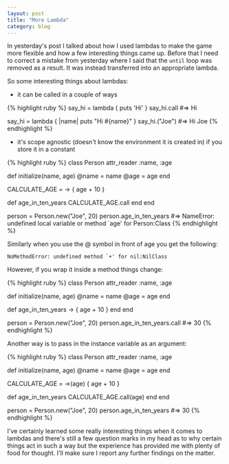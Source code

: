 ```yaml
---
layout: post
title: "More Lambda"
category: blog
---
```


In yesterday's post I talked about how I used lambdas to make the game more flexible and how a few interesting things came up. Before that I need to correct a mistake from yesterday where I said that the `until` loop was removed as a result. It was instead transferred into an appropriate lambda.

So some interesting things about lambdas:

- it can be called in a couple of ways

{% highlight ruby %}
say_hi = lambda { puts 'Hi' }
say_hi.call
#=> Hi

say_hi = lambda { |name| puts "Hi #{name}" }
say_hi.("Joe")
#=> Hi Joe
{% endhighlight %}
<br/>
- it's scope agnostic (doesn't know the environment it is created in) if you store it in a constant

{% highlight ruby %}
class Person
  attr_reader :name, :age

  def initialize(name, age)
    @name = name
    @age = age
  end

  CALCULATE_AGE = -> { age + 10 }

  def age_in_ten_years
    CALCULATE_AGE.call
  end
end

person = Person.new("Joe", 20)
person.age_in_ten_years
#=> NameError: undefined local variable or method `age' for Person:Class
{% endhighlight %}

Similarly when you use the @ symbol in front of age you get the following:


    NoMethodError: undefined method `+' for nil:NilClass

However, if you wrap it inside a method things change:

{% highlight ruby %}
class Person
  attr_reader :name, :age

  def initialize(name, age)
    @name = name
    @age = age
  end

  def age_in_ten_years
    -> { age + 10 }
  end
end

person = Person.new("Joe", 20)
person.age_in_ten_years.call
#=> 30
{% endhighlight %}


Another way is to pass in the instance variable as an argument:

{% highlight ruby %}
class Person
  attr_reader :name, :age

  def initialize(name, age)
    @name = name
    @age = age
  end

  CALCULATE_AGE = ->(age) { age + 10 }

  def age_in_ten_years
    CALCULATE_AGE.call(age)
  end
end

person = Person.new("Joe", 20)
person.age_in_ten_years
#=> 30
{% endhighlight %}

I've certainly learned some really interesting things when it comes to lambdas and there's still a few question marks in my head as to why certain things act in such a way but the experience has provided me with plenty of food for thought. I'll make sure I report any further findings on the matter.
